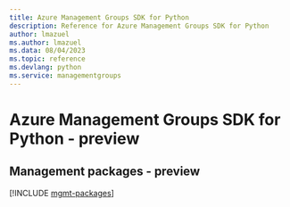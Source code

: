 ```yaml
---
title: Azure Management Groups SDK for Python
description: Reference for Azure Management Groups SDK for Python
author: lmazuel
ms.author: lmazuel
ms.data: 08/04/2023
ms.topic: reference
ms.devlang: python
ms.service: managementgroups
---
```

# Azure Management Groups SDK for Python - preview

## Management packages - preview
[!INCLUDE [mgmt-packages](management-groups-mgmt-index.md)]